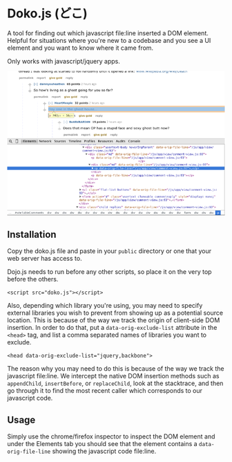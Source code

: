 Doko.js (どこ)
=======

A tool for finding out which javascript file:line inserted a DOM element. Helpful for situations where you're new to a codebase and you see a UI element and you want to know where it came from.

Only works with javascript/jquery apps.

![Screenshot](redditJS_sample.png)


Installation
--------

Copy the doko.js file and paste in your `public` directory or one that your web server has access to.

Dojo.js needs to run before any other scripts, so place it on the very top before the others.

    <script src="doko.js"></script>

Also, depending which library you're using, you may need to specify external libraries you wish to prevent from showing up as a potential source location. This is because of the way we track the origin of client-side DOM insertion. In order to do that, put a `data-orig-exclude-list` attribute in the `<head>` tag, and list a comma separated names of libraries you want to exclude.

    <head data-orig-exclude-list="jquery,backbone">

The reason why you may need to do this is because of the way we track the javascript file:line. We intercept the native DOM insertion methods such as `appendChild`, `insertBefore`, or `replaceChild`, look at the stacktrace, and then go through it to find the most recent caller which corresponds to our javascript code.

Usage
-----

Simply use the chrome/firefox inspector to inspect the DOM element and under the Elements tab you should see that the element contains a `data-orig-file-line` showing the javascript code file:line.
